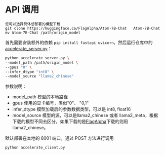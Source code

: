 # API 调用

```
您可以选择具体想部署的模型下载
git clone https://huggingface.co/FlagAlpha/Atom-7B-Chat   Atom-7B-Chat
mv Atom-7B-Chat /path/origin_model
```

首先需要安装额外的依赖 `pip install fastapi uvicorn`，然后运行仓库中的 [accelerate_server.py](accelerate_server.py)：

```bash
python accelerate_server.py \
--model_path /path/origin_model \
--gpus "0" \
--infer_dtype "int8" \
--model_source "llama2_chinese"
```
参数说明：
- model_path 模型的本地路径
- gpus 使用的显卡编号，类似"0"、 "0,1"
- infer_dtype 模型加载后的参数数据类型，可以是 int8, float16
- model_source 模型的源，可以是llama2_chinese 或者 llama2_meta，根据下载的模型不同去区分，如果下载的是[FlagAlpha](https://huggingface.co/FlagAlpha)下载的则用llama2_chinese。


默认部署在本地的 8001 端口，通过 POST 方法进行调用

```bash
python accelerate_client.py
```
